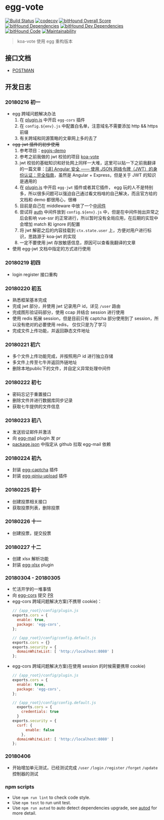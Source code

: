 # egg-vote
[![Build Status](https://travis-ci.org/Raoul1996/egg-vote.svg?branch=master)](https://travis-ci.org/Raoul1996/egg-vote)
[![codecov](https://codecov.io/gh/Raoul1996/egg-vote/branch/master/graph/badge.svg)](https://codecov.io/gh/Raoul1996/egg-vote)
[![bitHound Overall Score](https://www.bithound.io/github/Raoul1996/egg-vote/badges/score.svg)](https://www.bithound.io/github/Raoul1996/egg-vote)
[![bitHound Dependencies](https://www.bithound.io/github/Raoul1996/egg-vote/badges/dependencies.svg)](https://www.bithound.io/github/Raoul1996/egg-vote/master/dependencies/npm)
[![bitHound Dev Dependencies](https://www.bithound.io/github/Raoul1996/egg-vote/badges/devDependencies.svg)](https://www.bithound.io/github/Raoul1996/egg-vote/master/dependencies/npm)
[![bitHound Code](https://www.bithound.io/github/Raoul1996/egg-vote/badges/code.svg)](https://www.bithound.io/github/Raoul1996/egg-vote)
[![Maintainability](https://api.codeclimate.com/v1/badges/8d31fa28164dc4a47fce/maintainability)](https://codeclimate.com/github/Raoul1996/egg-vote/maintainability)

> koa-vote 使用 egg 重构版本

## 接口文档
- [POSTMAN](https://documenter.getpostman.com/view/3083800/egg-vote/RVfyAp5B)

## 开发日志
### 20180216 初一
- egg 跨域问题解决办法
    1. 在 [plugin.js](config/plugin.js) 中开启 `egg-cors` 插件
    2. 在 `config.${env}.js` 中配置白名单，注意域名不需要添加 http && https 前缀
    3. 有关跨域和同源策略的文章网上多的去了
- ~~egg-jwt 插件的初步使用~~
    1. 参考项目：[eggjs-demo](https://github.com/glh1991/eggjs-demo)
    2. 参考之前我做的 jwt 校验的项目 [koa-vote](https://github.com/Raoul1996/koa-vote.git)
    2. jwt 校验的基础知识和好处网上同样一大堆，这里可以贴一下之前我翻译的一篇文章：[[译] Angular 安全 —— 使用 JSON 网络令牌（JWT）的身份认证：完全指南](https://juejin.im/post/5a64267c518825734e3e5c22)，虽然是 Angular + Express，但是关于 JWT 的知识是通用的
    3. 在 [plugin.js](config/plugin.js) 中开启 `egg-jwt` 插件或者其它插件， egg 玩的人不是特别多，所以很多问题可以强迫自己通过看文档啥的自己解决，而且官方给的文档和 demo 都很用心，很棒
    4. 目前是自己在 middleware 中放了一个[中间件](middleware/auth.js)
    5. 尝试将 [auth](middleware/auth.js) 中间件放到 `config.${env}.js` 中，但是在中间件抛出异常之后会影响 vue-ssr 的正常进行，所以暂时没有全局应用，在后期的实现中会增加 match 和 ignore 的配置
    6. 将 jwt 解密之后的内容挂载到 `ctx.state.user` 上，方便对用户进行标识，思路源于 koa-jwt 的实现
    7. 一定不要使用 jwt 存放敏感信息，原因可以查看我翻译的文章
- 使用 egg-jwt 文档中指定的方式进行使用
### 20180219 初四
- login register 接口重构

### 20180220 初五
- 熟悉框架基本完成
- 完成 jwt 部分，并使用 jwt 记录用户 id，详见 `/user` 路由
- 完成图形验证码部分，使用 ccap 并结合 session 进行使用
- 使用 redis 拓展 session，但是目前只有 captcha 部分使用到了 session，所以没有绝对的必要使用 redis， 仅仅只是为了学习
- 完成文件上传功能，并返回静态文件地址

### 20180221 初六
- 多个文件上传功能完成，并按照用户 id 进行独立存储
- 多文件上传至七牛并返回外链地址
- 删除本地public下的文件，并自定义异常处理中间件

### 20180222 初七
- 密码忘记于重置接口
- 删除文件并进行数据库同步记录
- 获取七牛提供的文件信息

### 20180223 初八
- 发送验证邮件并激活
- 向 [egg-mail](https://github.com/zhouzhi3859/egg-mail) plugin 发 pr
- [package.json](package.json) 中指定从 github 拉取 egg-mail 依赖

### 20180224 初九
- 封装 [egg-captcha](https://github.com/raoul1996/egg-captcha) 插件
- 封装 [egg-qiniu-upload](https://github.com/raoul1996/egg-qiniu-upload) 插件

### 20180225 初十
- 创建投票相关接口
- 获取投票列表，删除投票

### 20180226 十一
- 创建投票，提交投票

### 20180227 十二
- 创建 xlsx 解析功能
- 封装 [egg-xlsx](https://github.com/Raoul1996/egg-xlsx.git) plugin

### 20180304 - 20180305
- 忙活开学的一堆事情
- 向 [egg-cors](https://github.com/eggjs/egg-cors.git) 提交 [PR](https://github.com/eggjs/egg-cors/pull/10)
- egg-cors 跨域问题解决方案(不携带 cookie)：
    ```js
    // {app_root}/config/plugin.js
    exports.cors = {
      enable: true,
      package: 'egg-cors',
    };
    ```
    ```js
    // {app_root}/config/config.default.js
    exports.cors = {}
    exports.security = {
      domainWhiteList: [ 'http://localhost:8080' ]
    };
    ```
- egg-cors 跨域问题解决方案(在使用 session 的时候需要携带 cookie)
    ```js
    // {app_root}/config/plugin.js
    exports.cors = {
      enable: true,
      package: 'egg-cors',
    };
    ```
    ```js
    // {app_root}/config/config.default.js
      exports.cors = {
        credentials: true
      }
    exports.security = {
      csrf: {
          enable: false
        },
      domainWhiteList: [ 'http://localhost:8080' ]
    };
    ```
### 20180406
- 开始增加单元测试，已经测试完成 `/user` `/login` `/register` `/forget` `/update` 控制器的测试

### npm scripts

- Use `npm run lint` to check code style.
- Use `npm test` to run unit test.
- Use `npm run autod` to auto detect dependencies upgrade, see [autod](https://www.npmjs.com/package/autod) for more detail.


[egg]: https://eggjs.org